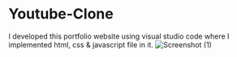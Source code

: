 # Youtube-Clone
I developed this portfolio website using visual studio code where I implemented html, css &amp; javascript file in it.
![Screenshot (1)](https://user-images.githubusercontent.com/111273527/222979708-0813c929-ee66-465d-9e1c-902ec2caa235.png)
